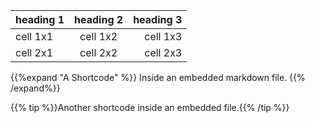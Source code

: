 | heading 1 | heading 2 | heading 3 |
| :-----| :-----: |-----: |
| cell 1x1  | cell 1x2  | cell 1x3  |
| cell 2x1  | cell 2x2  | cell 2x3  |

{{%expand "A Shortcode" %}}
Inside an embedded markdown file.
{{% /expand%}}

{{% tip %}}Another shortcode inside an embedded file.{{% /tip %}}